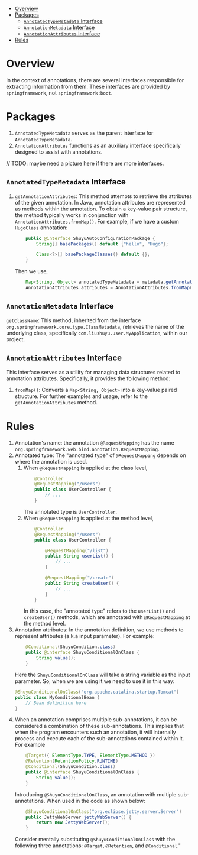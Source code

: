 - [Overview](#overview)
- [Packages](#packages)
  - [`AnnotatedTypeMetadata` Interface](#annotatedtypemetadata-interface)
  - [`AnnotationMetadata` Interface](#annotationmetadata-interface)
  - [`AnnotationAttributes` Interface](#annotationattributes-interface)
- [Rules](#rules)



# Overview
In the context of annotations, there are several interfaces responsible for extracting information from them. These interfaces are provided by `springframework`, not `springframework:boot`.

# Packages
1. `AnnotatedTypeMetadata` serves as the parent interface for `AnnotatedTypeMetadata`.
2. `AnnotationAttributes` functions as an auxiliary interface specifically designed to assist with annotations.

// TODO: maybe need a picture here if there are more interfaces.

## `AnnotatedTypeMetadata` Interface
1. `getAnnotationAttributes`: This method attempts to retrieve the attributes of the given annotation. In Java, annotation attributes are represented as methods within the annotation. To obtain a key-value pair structure, the method typically works in conjunction with `AnnotationAttributes.fromMap()`. For example, if we have a custom `HugoClass` annotation:
    ```java
        public @interface ShuyuAutoConfigurationPackage {
            String[] basePackages() default {"hello", "Hugo"};

            Class<?>[] basePackageClasses() default {};
        }
    ```
    Then we use,
    ```java
        Map<String, Object> annotatedTypeMetadata = metadata.getAnnotationAttributes(HugoClass.class.getName(), false);
        AnnotationAttributes attributes = AnnotationAttributes.fromMap(annotatedTypeMetadata); // {basePackageClasses=[], basePackages=[hello, Hugo]}
    ```


## `AnnotationMetadata` Interface
`getClassName`: This method, inherited from the interface `org.springframework.core.type.ClassMetadata`, retrieves the name of the underlying class, specifically `com.liushuyu.user.MyApplication`, within our project.

## `AnnotationAttributes` Interface
This interface serves as a utility for managing data structures related to annotation attributes. Specifically, it provides the following method:
1. `fromMap()`: Converts a `Map<String, Object>` into a key-value paired structure. For further examples and usage, refer to the `getAnnotationAttributes` method.


# Rules
1. Annotation's name: the annotation `@RequestMapping` has the name `org.springframework.web.bind.annotation.RequestMapping`.
2. Annotated type: The "annotated type" of `@RequestMapping` depends on where the annotation is used.
    1. When `@RequestMapping` is applied at the class level,
        ```java
            @Controller
            @RequestMapping("/users")
            public class UserController {
                // ...
            }
        ```
       The annotated type is `UserController`.
    2. When `@RequestMapping` is applied at the method level,
        ```java
            @Controller
            @RequestMapping("/users")
            public class UserController {
 
                @RequestMapping("/list")
                public String userList() {
                    // ...
                }
 
                @RequestMapping("/create")
                public String createUser() {
                    // ...
                }
            }
        ```
        In this case, the "annotated type" refers to the `userList()` and `createUser()` methods, which are annotated with `@RequestMapping` at the method level.
3. Annotation attributes: In the annotation definition, we use methods to represent attributes (a.k.a input parameter). For example:
    ```java
        @Conditional(ShuyuCondition.class)
        public @interface ShuyuConditionalOnClass {
            String value();
        }
    ```
    Here the `ShuyuConditionalOnClass` will take a string variable as the input parameter. So, when we are using it we need to use it in this way:
    ```java
    @ShuyuConditionalOnClass("org.apache.catalina.startup.Tomcat")
    public class MyConditionalBean {
        // Bean definition here
    }
    ```
4. When an annotation comprises multiple sub-annotations, it can be considered a combination of these sub-annotations. This implies that when the program encounters such an annotation, it will internally process and execute each of the sub-annotations contained within it. For example
    ```java
        @Target({ ElementType.TYPE, ElementType.METHOD })
        @Retention(RetentionPolicy.RUNTIME)
        @Conditional(ShuyuCondition.class)
        public @interface ShuyuConditionalOnClass {
            String value();
        }
    ```
    Introducing `@ShuyuConditionalOnClass`, an annotation with multiple sub-annotations. When used in the code as shown below:
    ```java
        @ShuyuConditionalOnClass("org.eclipse.jetty.server.Server")
        public JettyWebServer jettyWebServer() {
            return new JettyWebServer();
        }
    ```
    Consider mentally substituting `@ShuyuConditionalOnClass` with the following three annotations: `@Target`, `@Retention`, and `@Conditional`."